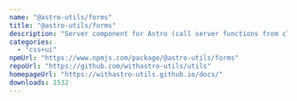 ```yaml
---
name: "@astro-utils/forms"
title: "@astro-utils/forms"
description: "Server component for Astro (call server functions from client side with validation and state management)"
categories:
  - "css+ui"
npmUrl: "https://www.npmjs.com/package/@astro-utils/forms"
repoUrl: "https://github.com/withastro-utils/utils"
homepageUrl: "https://withastro-utils.github.io/docs/"
downloads: 1532
---
```

